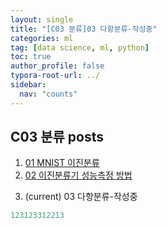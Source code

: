 ```yaml
---
layout: single
title: "[C03 분류]03 다항분류-작성중"
categories: ml
tag: [data science, ml, python]
toc: true
author_profile: false
typora-root-url: ../
sidebar:
  nav: "counts"
---
```


 
<nav class="cods"><h2>C03 분류 posts</h2><ol><li><a href="/ml/C03_분류~01_MNIST_이진분류">01 MNIST 이진분류</a></li><li><a href="/ml/C03_분류~02_이진분류기_성능측정_방법">02 이진분류기 성능측정 방법</a></li><li><p>(current) 03 다항분류-작성중</p></li></ol></nav>


``` python
123123312213
```
